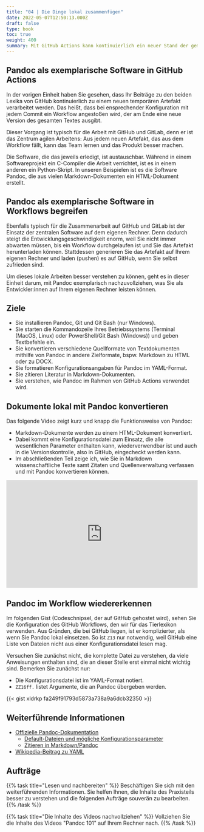 ```yaml
---
title: "04 | Die Dinge lokal zusammenfügen"
date: 2022-05-07T12:50:13.000Z
draft: false
type: book
toc: true
weight: 400
summary: Mit GitHub Actions kann kontinuierlich ein neuer Stand der gemeinsamen Arbeit gebaut werden. Für den eigentlichen Bau ist aber weniger GitHub zuständig, sondern die verwendete Software in den Workflows. Dies wird am Beispiel von Pandoc gezeigt, das in dieser Einheit im Mittelpunkt steht.
---
```


## Pandoc als exemplarische Software in GitHub Actions

In der vorigen Einheit haben Sie gesehen, dass Ihr Beiträge zu den beiden Lexika von GitHub kontinuierlich zu einem neuen temporären Artefakt verarbeitet werden. Das heißt, dass bei ensprechender Konfiguration mit jedem Commit ein Workflow angestoßen wird, der am Ende eine neue Version des gesamten Textes ausgibt.

Dieser Vorgang ist typisch für die Arbeit mit GitHub und GitLab, denn er ist das Zentrum agilen Arbeitens: Aus jedem neuen Artefakt, das aus dem Workflow fällt, kann das Team lernen und das Produkt besser machen.

Die Software, die das jeweils erledigt, ist austauschbar. Während in einem Softwareprojekt ein C-Compiler die Arbeit verrichtet, ist es in einem anderen ein Python-Skript. In unseren Beispielen ist es die Software Pandoc, die aus vielen Markdown-Dokumenten ein HTML-Dokument erstellt.

## Pandoc als exemplarische Software in Workflows begreifen

Ebenfalls typisch für die Zusammenarbeit auf GitHub und GitLab ist der Einsatz der zentralen Software auf dem eigenen Rechner. Denn dadurch steigt die Entwicklungsgeschwindigkeit enorm, weil Sie nicht immer abwarten müssen, bis ein Workflow durchgelaufen ist und Sie das Artefakt herunterladen können. Stattdessen generieren Sie das Artefakt auf Ihrem eigenen Rechner und laden (pushen) es auf GitHub, wenn Sie selbst zufrieden sind.

Um dieses lokale Arbeiten besser verstehen zu können, geht es in dieser Einheit darum, mit Pandoc exemplarisch nachzuvollziehen, was Sie als Entwickler:innen auf Ihrem eigenen Rechner leisten können.

## Ziele

- Sie installieren Pandoc, Git und Git Bash (nur Windows).
- Sie starten die Kommandozeile Ihres Betriebssystems (Terminal (MacOS, Linux) oder PowerShell/Git Bash (Windows)) und geben Textbefehle ein.
- Sie konvertieren verschiedene Quellformate von Textdokumenten mithilfe von Pandoc in andere Zielformate, bspw. Markdown zu HTML oder zu DOCX.
- Sie formatieren Konfigurationsangaben für Pandoc im YAML-Format.
- Sie zitieren Literatur in Markdown-Dokumenten.
- Sie verstehen, wie Pandoc im Rahmen von GitHub Actions verwendet wird.

## Dokumente lokal mit Pandoc konvertieren

Das folgende Video zeigt kurz und knapp die Funktionsweise von Pandoc: 

- Markdown-Dokumente werden zu einem HTML-Dokument konvertiert. 
- Dabei kommt eine Konfigurationsdatei zum Einsatz, die alle wesentlichen Parameter enthalten kann, wiederverwendbar ist und auch in die Versionskontrolle, also in GitHub, eingecheckt werden kann. 
- Im abschließenden Teil zeige ich, wie Sie in Markdown wissenschaftliche Texte samt Zitaten und Quellenverwaltung verfassen und mit Pandoc konvertieren können.

<style>.embed-container { position: relative; padding-bottom: 56.25%; height: 0; overflow: hidden; max-width: 100%; } .embed-container iframe, .embed-container object, .embed-container embed { position: absolute; top: 0; left: 0; width: 100%; height: 100%; }</style><div class='embed-container'><iframe src='https://www.youtube.com/embed/9gJGKjtbfZA' frameborder='0' allowfullscreen></iframe></div>

## Pandoc im Workflow wiedererkennen

Im folgenden Gist (Codeschnipsel, der auf GitHub gehostet wird), sehen Sie die Konfiguration des GitHub Workflows, den wir für das Tierlexikon verwenden. Aus Gründen, die bei GitHub liegen, ist er komplizierter, als wenn Sie Pandoc lokal einsetzen. So ist `Z13` nur notwendig, weil GitHub eine Liste von Dateien nicht aus einer Konfigurationsdatei lesen mag.

Versuchen Sie zunächst nicht, die komplette Datei zu verstehen, da viele Anweisungen enthalten sind, die an dieser Stelle erst einmal nicht wichtig sind. Bemerken Sie zunächst nur:

- Die Konfigurationsdatei ist im YAML-Format notiert.
- `ZZ16ff.` listet Argumente, die an Pandoc übergeben werden.

{{< gist xldrkp fa249f91793d5873a738a9a6dcb32350 >}}

## Weiterführende Informationen

- [Offizielle Pandoc-Dokumentation](https://pandoc.org/)
  - [Default-Dateien und mögliche Konfigurationsparameter](https://pandoc.org/MANUAL.html#defaults-files)
  - [Zitieren in Markdown/Pandoc](https://pandoc.org/MANUAL.html#citations)
- [Wikipedia-Beitrag zu YAML](https://de.wikipedia.org/wiki/YAML)

## Aufträge

{{% task title="Lesen und nachbereiten" %}}
Beschäftigen Sie sich mit den weiterführenden Informationen. Sie helfen Ihnen, die Inhalte des Praxisteils besser zu verstehen und die folgenden Aufträge souverän zu bearbeiten.
{{% /task %}}

{{% task title="Die Inhalte des Videos nachvollziehen" %}}
Vollziehen Sie die Inhalte des Videos "Pandoc 101" auf Ihrem Rechner nach.
{{% /task %}}